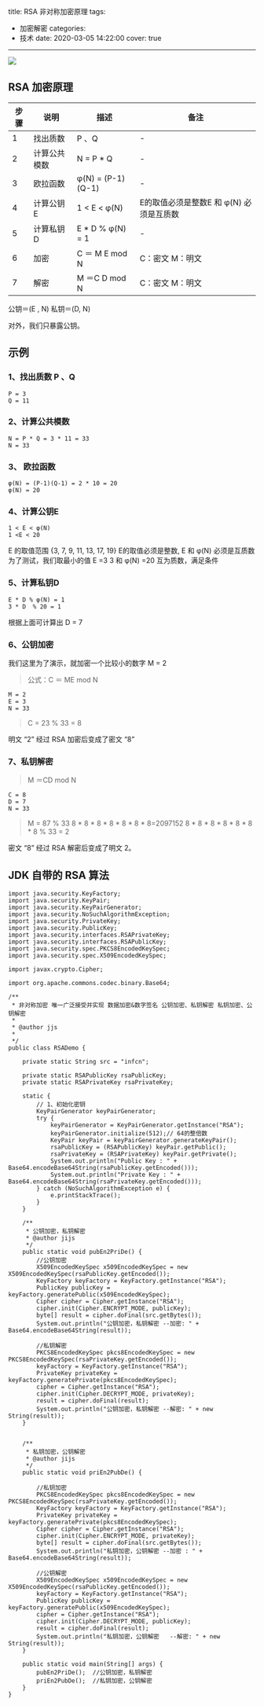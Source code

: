 title: RSA 非对称加密原理
tags:
  - 加密解密
categories:
  - 技术
date: 2020-03-05 14:22:00
cover: true

---
![](https://imgconvert.csdnimg.cn/aHR0cHM6Ly91cGxvYWQtaW1hZ2VzLmppYW5zaHUuaW8vdXBsb2FkX2ltYWdlcy8xMjU1MzI0OS0xMjFjNDJkZGU1OGRjZTdlLnBuZw?x-oss-process=image/format,png )
<!-- more -->

## RSA 加密原理
| 步骤| 说明| 描述|备注|
|-----|-----|------|------|
|1| 找出质数| P 、Q| -|
|2 | 计算公共模数| N = P * Q| -|
|3| 欧拉函数| φ(N) = (P-1)(Q-1)| -|
|4| 计算公钥E| 1 < E < φ(N)| E的取值必须是整数E 和 φ(N) 必须是互质数|
|5| 计算私钥D| E * D % φ(N) = 1| -|
|6| 加密| C ＝ M E mod N| C：密文 M：明文|
|7| 解密| M ＝C D mod N| C：密文 M：明文|

公钥＝(E , N)
私钥＝(D, N)

对外，我们只暴露公钥。

## 示例
### 1、找出质数 P 、Q
```
P = 3  
Q = 11
```
### 2、计算公共模数
```
N = P * Q = 3 * 11 = 33
N = 33
```
### 3、 欧拉函数
```
φ(N) = (P-1)(Q-1) = 2 * 10 = 20
φ(N) = 20
```
### 4、计算公钥E
```
1 < E < φ(N)
1 <E < 20
```
E 的取值范围 {3, 7, 9, 11, 13, 17, 19}
E的取值必须是整数, E 和 φ(N) 必须是互质数
为了测试，我们取最小的值 E =3
3 和 φ(N) =20 互为质数，满足条件
### 5、计算私钥D
```
E * D % φ(N) = 1
3 * D  % 20 = 1  
```
根据上面可计算出 D = 7
### 6、公钥加密
我们这里为了演示，就加密一个比较小的数字 M = 2
>公式：C ＝ ME mod N
```
M = 2
E = 3
N = 33
```
>C = 23 % 33 = 8

明文 “2” 经过 RSA 加密后变成了密文 “8”
### 7、私钥解密
>M ＝CD mod N
```
C = 8
D = 7
N = 33
```
>M = 87 % 33
8 * 8 * 8 * 8 * 8 * 8 * 8=2097152
8 * 8 * 8 * 8 * 8 * 8 * 8 % 33 = 2

密文 “8” 经过 RSA 解密后变成了明文 2。

## JDK 自带的 RSA 算法
```
import java.security.KeyFactory;
import java.security.KeyPair;
import java.security.KeyPairGenerator;
import java.security.NoSuchAlgorithmException;
import java.security.PrivateKey;
import java.security.PublicKey;
import java.security.interfaces.RSAPrivateKey;
import java.security.interfaces.RSAPublicKey;
import java.security.spec.PKCS8EncodedKeySpec;
import java.security.spec.X509EncodedKeySpec;

import javax.crypto.Cipher;

import org.apache.commons.codec.binary.Base64;

/**
 * 非对称加密 唯一广泛接受并实现 数据加密&数字签名 公钥加密、私钥解密 私钥加密、公钥解密
 * 
 * @author jjs
 *
 */
public class RSADemo {

    private static String src = "infcn";

    private static RSAPublicKey rsaPublicKey;
    private static RSAPrivateKey rsaPrivateKey;

    static {
        // 1、初始化密钥
        KeyPairGenerator keyPairGenerator;
        try {
            keyPairGenerator = KeyPairGenerator.getInstance("RSA");
            keyPairGenerator.initialize(512);// 64的整倍数
            KeyPair keyPair = keyPairGenerator.generateKeyPair();
            rsaPublicKey = (RSAPublicKey) keyPair.getPublic();
            rsaPrivateKey = (RSAPrivateKey) keyPair.getPrivate();
            System.out.println("Public Key : " + Base64.encodeBase64String(rsaPublicKey.getEncoded()));
            System.out.println("Private Key : " + Base64.encodeBase64String(rsaPrivateKey.getEncoded()));
        } catch (NoSuchAlgorithmException e) {
            e.printStackTrace();
        }
    }

    /**
     * 公钥加密，私钥解密
     * @author jijs
     */
    public static void pubEn2PriDe() {
        //公钥加密
        X509EncodedKeySpec x509EncodedKeySpec = new X509EncodedKeySpec(rsaPublicKey.getEncoded());
        KeyFactory keyFactory = KeyFactory.getInstance("RSA");
        PublicKey publicKey = keyFactory.generatePublic(x509EncodedKeySpec);
        Cipher cipher = Cipher.getInstance("RSA");
        cipher.init(Cipher.ENCRYPT_MODE, publicKey);
        byte[] result = cipher.doFinal(src.getBytes());
        System.out.println("公钥加密，私钥解密 --加密: " + Base64.encodeBase64String(result));

        //私钥解密
        PKCS8EncodedKeySpec pkcs8EncodedKeySpec = new PKCS8EncodedKeySpec(rsaPrivateKey.getEncoded());
        keyFactory = KeyFactory.getInstance("RSA");
        PrivateKey privateKey = keyFactory.generatePrivate(pkcs8EncodedKeySpec);
        cipher = Cipher.getInstance("RSA");
        cipher.init(Cipher.DECRYPT_MODE, privateKey);
        result = cipher.doFinal(result);
        System.out.println("公钥加密，私钥解密 --解密: " + new String(result));
    }


    /**
     * 私钥加密，公钥解密
     * @author jijs
     */
    public static void priEn2PubDe() {

        //私钥加密
        PKCS8EncodedKeySpec pkcs8EncodedKeySpec = new PKCS8EncodedKeySpec(rsaPrivateKey.getEncoded());
        KeyFactory keyFactory = KeyFactory.getInstance("RSA");
        PrivateKey privateKey = keyFactory.generatePrivate(pkcs8EncodedKeySpec);
        Cipher cipher = Cipher.getInstance("RSA");
        cipher.init(Cipher.ENCRYPT_MODE, privateKey);
        byte[] result = cipher.doFinal(src.getBytes());
        System.out.println("私钥加密，公钥解密 --加密 : " + Base64.encodeBase64String(result));

        //公钥解密
        X509EncodedKeySpec x509EncodedKeySpec = new X509EncodedKeySpec(rsaPublicKey.getEncoded());
        keyFactory = KeyFactory.getInstance("RSA");
        PublicKey publicKey = keyFactory.generatePublic(x509EncodedKeySpec);
        cipher = Cipher.getInstance("RSA");
        cipher.init(Cipher.DECRYPT_MODE, publicKey);
        result = cipher.doFinal(result);
        System.out.println("私钥加密，公钥解密   --解密: " + new String(result));
    }

    public static void main(String[] args) {
        pubEn2PriDe();  //公钥加密，私钥解密
        priEn2PubDe();  //私钥加密，公钥解密
    }
}
```